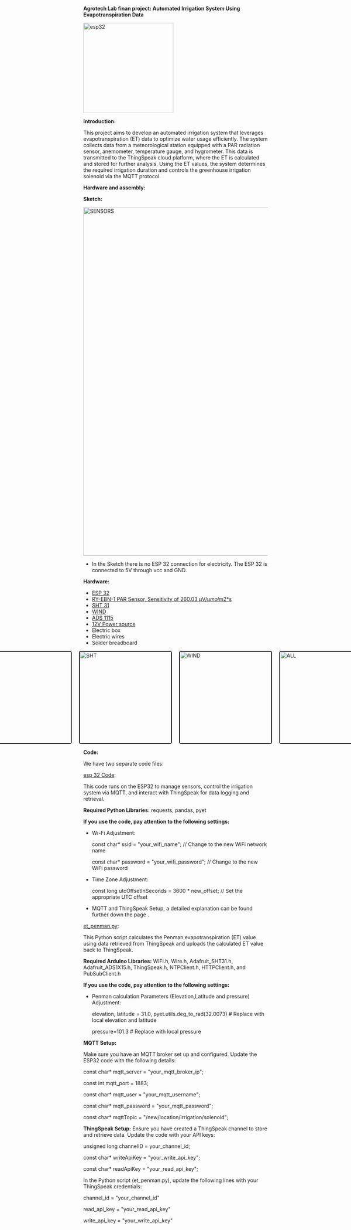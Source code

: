 **Agrotech Lab finan project: Automated Irrigation System Using Evapotranspiration Data**

<img width="246" alt="esp32" src="https://github.com/user-attachments/assets/5f7b359c-5499-44b1-b602-41057d490905" />



**Introduction:**

This project aims to develop an automated irrigation system that leverages evapotranspiration (ET) data to optimize water usage efficiently.
The system collects data from a meteorological station equipped with a PAR radiation sensor, anemometer, temperature gauge, and hygrometer. 
This data is transmitted to the ThingSpeak cloud platform, where the ET is calculated and stored for further analysis.
Using the ET values, the system determines the required irrigation duration and controls the greenhouse irrigation solenoid via the MQTT protocol.

**Hardware and assembly:**

**Sketch:** 

<img width="951" alt="SENSORS" src="https://github.com/user-attachments/assets/5455995b-8eac-4985-8a76-5bf714dd532c" />

* In the Sketch there is no ESP 32 connection for electricity. The ESP 32 is connected to 5V through vcc and GND.
  

**Hardware:**
* [ESP 32](https://www.espressif.com/en/products/socs/esp32)
* [RY-EBN-1 PAR Sensor, Sensitivity of 260.03 μV/μ*mol*m2*s ](https://www.compactweathersensor.com/solar-radiation-sensors/ry-ebn-1-par-sensor.html)
* [SHT 31](https://wiki.dfrobot.com/SHT31_Temperature_Humidity_Sensor_Weatherproof_SKU_SEN0385)
* [WIND]()
* [ADS 1115 ](https://www.adafruit.com/product/1083)
* [12V Power source](https://www.iec.co.il/home)
* Electric box
* Electric wires
* Solder breadboard


<div style="display: flex; justify-content: center; align-items: center; gap: 20px;">
  <a href="https://github.com/user-attachments/assets/26b3903f-d668-451e-8018-17017d28efcf" target="_blank">
    <img src="https://github.com/user-attachments/assets/26b3903f-d668-451e-8018-17017d28efcf" alt="PAR" width="250" style="border: 2px solid #000; border-radius: 5px;"/>
  </a>
  
  <a href="https://github.com/user-attachments/assets/8976c230-f755-48e7-b685-c276087f597b" target="_blank">
    <img src="https://github.com/user-attachments/assets/8976c230-f755-48e7-b685-c276087f597b" alt="SHT" width="250" style="border: 2px solid #000; border-radius: 5px;"/>
  </a>

  <a href="https://github.com/user-attachments/assets/7429dfe7-0586-4658-b7b3-06668f8e92d7" target="_blank">
    <img src="https://github.com/user-attachments/assets/7429dfe7-0586-4658-b7b3-06668f8e92d7" alt="WIND" width="250" style="border: 2px solid #000; border-radius: 5px;"/>
  </a>

  <a href="https://github.com/user-attachments/assets/e241bb1f-98f5-4c57-9f31-6679799dc703" target="_blank">
    <img src="https://github.com/user-attachments/assets/e241bb1f-98f5-4c57-9f31-6679799dc703" alt="ALL" width="250" style="border: 2px solid #000; border-radius: 5px;"/>
  </a>
</div>






**Code:**

We have two separate code files:

[esp 32 Code](https://github.com/omribooton/finalepro/blob/main/esp%2032%20code):

This code runs on the ESP32 to manage sensors, control the irrigation system via MQTT, and interact with ThingSpeak for data logging and retrieval.

**Required Python Libraries:** requests, pandas, pyet 

**If you use the code, pay attention to the following settings:** 
* Wi-Fi Adjustment:

  const char* ssid = "your_wifi_name";      // Change to the new WiFi network name

  const char* password = "your_wifi_password";  // Change to the new WiFi password

* Time Zone Adjustment:
  
  const long utcOffsetInSeconds = 3600 * new_offset;  // Set the appropriate UTC offset

* MQTT and ThingSpeak Setup, a detailed explanation can be found further down the page .

  

[et_penman.py](https://github.com/omribooton/finalepro/blob/main/et_penman.py):

 This Python script calculates the Penman evapotranspiration (ET) value using data retrieved from ThingSpeak and uploads the calculated ET value back to ThingSpeak.
 
**Required Arduino Libraries:** WiFi.h, Wire.h, Adafruit_SHT31.h, Adafruit_ADS1X15.h, ThingSpeak.h, NTPClient.h, HTTPClient.h, and PubSubClient.h

**If you use the code, pay attention to the following settings:** 

* Penman calculation Parameters (Elevation,Latitude and pressure) Adjustment:

  elevation, latitude = 31.0, pyet.utils.deg_to_rad(32.0073)  # Replace with local elevation and latitude

  pressure=101.3 # Replace with local pressure

**MQTT Setup:**

Make sure you have an MQTT broker set up and configured. Update the ESP32 code with the following details:

const char* mqtt_server = "your_mqtt_broker_ip";

const int mqtt_port = 1883;

const char* mqtt_user = "your_mqtt_username";

const char* mqtt_password = "your_mqtt_password";

const char* mqttTopic = "/new/location/irrigation/solenoid";



**ThingSpeak Setup:**
Ensure you have created a ThingSpeak channel to store and retrieve data. Update the code with your API keys:

unsigned long channelID = your_channel_id;

const char* writeApiKey = "your_write_api_key";

const char* readApiKey = "your_read_api_key";


In the Python script (et_penman.py), update the following lines with your ThingSpeak credentials:

channel_id = "your_channel_id"

read_api_key = "your_read_api_key"

write_api_key = "your_write_api_key"





  
